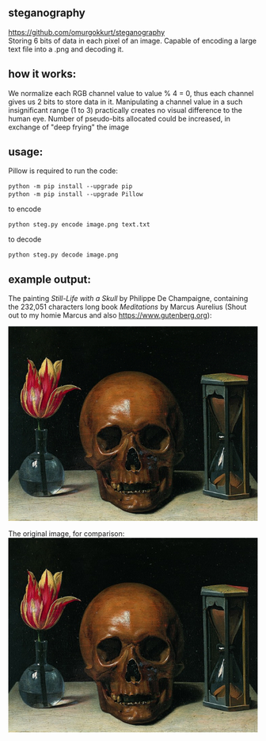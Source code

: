## steganography
https://github.com/omurgokkurt/steganography  
Storing 6 bits of data in each pixel of an image. Capable of encoding a large text file into a .png and decoding it.

## how it works:
We normalize each RGB channel value to value % 4 = 0, thus each channel gives us 2 bits to store data in it. Manipulating a channel value in a such  insignificant range (1 to 3) practically creates no visual difference to the human eye. Number of pseudo-bits allocated could be increased, in exchange of "deep frying" the image


## usage:
Pillow is required to run the code:
``` 
python -m pip install --upgrade pip
python -m pip install --upgrade Pillow
```
 
to encode 
``` 
python steg.py encode image.png text.txt
```
to decode 
``` 
python steg.py decode image.png
```

## example output:  
The painting *Still-Life with a Skull* by Philippe De Champaigne, containing the 232,051 characters long book *Meditations* by Marcus Aurelius (Shout out to my homie Marcus and also https://www.gutenberg.org):  

![*Still-Life with a Skull* by Philippe De Champaigne](https://raw.githubusercontent.com/omurgokkurt/steganography/main/memento_mori_encoded.png)

The original image, for comparison:  
![*Still-Life with a Skull* by Philippe De Champaigne](https://raw.githubusercontent.com/omurgokkurt/steganography/main/memento_mori.png)
